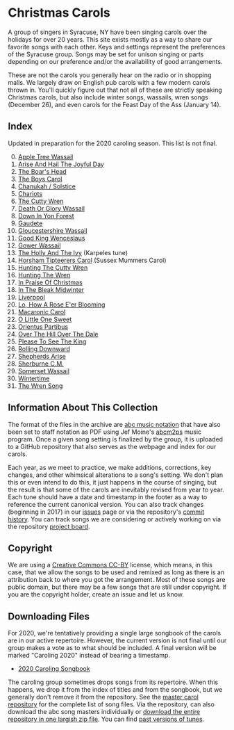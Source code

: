 # Christmas Carols

A group of singers in Syracuse, NY have been singing carols over the holidays for over 20 years. This site exists mostly as a way to share our favorite songs with each other. Keys and settings represent the preferences of the Syracuse group. Songs may be set for unison singing or parts depending on our preference and/or the availability of good arrangements. 

These are not the carols you generally hear on the radio or in shopping malls. We largely draw on English pub carols with a few modern carols thrown in. You'll quickly figure out that not all of these are strictly speaking Christmas carols, but also include winter songs, wassails, wren songs (December 26), and even carols for the Feast Day of the Ass (January 14). 

## Index

Updated in preparation for the 2020 caroling season. This list is not final.

0. [Apple Tree Wassail](pdf/apple-tree-wassail.pdf)
0. [Arise And Hail The Joyful Day](pdf/arise-hail-joyful-day.pdf)
0. [The Boar's Head](pdf/boars-head.pdf)
0. [The Boys Carol](pdf/boys-carol.pdf)
0. [Chanukah / Solstice](pdf/chanukah-solstice.pdf)
0. [Chariots](pdf/chariots__harmony.pdf)
0. [The Cutty Wren](pdf/cutty-wren.pdf)
0. [Death Or Glory Wassail](pdf/death-or-glory-wassail.pdf)
0. [Down In Yon Forest](pdf/down-in-yon-forest.pdf)
0. [Gaudete](pdf/gaudete.pdf)
0. [Gloucestershire Wassail](pdf/gloucestershire-wassail.pdf)
0. [Good King Wenceslaus](pdf/good-king-wenceslaus.pdf)
0. [Gower Wassail](pdf/gower-wassail.pdf)
0. [The Holly And The Ivy](pdf/holly-and-ivy-karpeles.pdf) (Karpeles tune)
0. [Horsham Tipteerers Carol](pdf/horsham-tipteerers-carol.pdf) (Sussex Mummers Carol)
0. [Hunting The Cutty Wren](pdf/hunting-the-cutty-wren.pdf)
0. [Hunting The Wren](pdf/hunting-the-wren.pdf)
0. [In Praise Of Christmas](pdf/in-praise-of-christmas.pdf)
0. [In The Bleak Midwinter](pdf/in-the-bleak-midwinter.pdf)
0. [Liverpool](pdf/liverpool.pdf)
0. [Lo, How A Rose E'er Blooming](pdf/lo-how-a-rose.pdf)
0. [Macaronic Carol](pdf/macaronic-carol.pdf)
0. [O Little One Sweet](pdf/o-little-one-sweet.pdf)
0. [Orientus Partibus](pdf/orientus-partibus.pdf)
0. [Over The Hill Over The Dale](pdf/over-the-hill-over-the-dale.pdf)
0. [Please To See The King](pdf/please-to-see-the-king.pdf)
0. [Rolling Downward](pdf/rolling-downward.pdf)
0. [Shepherds Arise](pdf/shepherds-arise.pdf)
0. [Sherburne C.M.](pdf/sherburne.pdf)
0. [Somerset Wassail](pdf/somerset-wassail.pdf)
0. [Wintertime](pdf/wintertime.pdf)
0. [The Wren Song](pdf/wren-song.pdf)

## Information About This Collection

The format of the files in the archive are [abc music notation](http://abcnotation.com/) that have also been set to staff notation as PDF using Jef Moine's [abcm2ps](https://formulae.brew.sh/formula/abcm2ps) music program. Once a given song setting is finalized by the group, it is uploaded to a GitHub repository that also serves as the webpage and index for our carols.

Each year, as we meet to practice, we make additions, corrections, key changes, and other whimsical alterations to a song's setting. We don't plan this or even intend to do this, it just happens in the course of singing, but the result is that some of the carols are inevitably revised from year to year. Each tune should have a date and timestamp in the footer as a way to reference the current canonical version. You can also track changes (beginning in 2017) in our [issues](https://github.com/syracuse-singers/xmas/issues) page or via the repository's [commit history](https://github.com/syracuse-singers/xmas/commits/master). You can track songs we are considering or actively working on via the repository [project board](https://github.com/syracuse-singers/xmas/projects/1).

## Copyright

We are using a [Creative Commons CC-BY](https://creativecommons.org/licenses/by/2.0/) license, which means, in this case, that we allow the songs to be used and remixed as long as there is an attribution back to where you got the arrangement. Most of these songs are public domain, but there may be a few songs that are still under copyright. If you are the copyright holder, create an issue and let us know.

## Downloading Files

For 2020, we're tentatively providing a single large songbook of the carols are in our active repertoire. However, the current version is not final until our group makes a vote as to what should be included. A final version will be marked "Caroling 2020" instead of bearing a timestamp.

- [2020 Caroling Songbook](tunebooks/xmas-2020.pdf)

The caroling group sometimes drops songs from its repertoire. When this happens, we drop it from the index of titles and from the songbook, but we generally don't remove it from the repository. See the [master carol repository](https://github.com/syracuse-singers/xmas) for the complete list of song files. Via the repository, can also download the abc song masters individually or [download the entire repository in one largish zip file](https://github.com/syracuse-singers/xmas/archive/master.zip). You can find [past versions of tunes](https://github.com/syracuse-singers/xmas/releases).

<script type="text/javascript">
  var pdfs = document.querySelectorAll("a[href$='.pdf']"); 
  for (var i = 0; i < pdfs.length; i++) { 
      pdfs[i].setAttribute("target", "_blank"); 
  }
</script>
